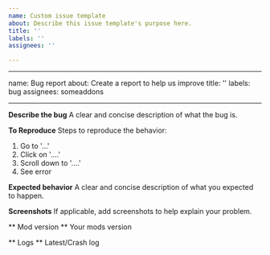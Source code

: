 ```yaml
---
name: Custom issue template
about: Describe this issue template's purpose here.
title: ''
labels: ''
assignees: ''

---
```


---
name: Bug report
about: Create a report to help us improve
title: ''
labels: bug
assignees: someaddons

---

**Describe the bug**
A clear and concise description of what the bug is.

**To Reproduce**
Steps to reproduce the behavior:
1. Go to '...'
2. Click on '....'
3. Scroll down to '....'
4. See error

**Expected behavior**
A clear and concise description of what you expected to happen.

**Screenshots**
If applicable, add screenshots to help explain your problem.

** Mod version **
Your mods version

<!--- Please add your latest.log / crash.log below with https://gist.github.com/ -->
** Logs **
Latest/Crash log
